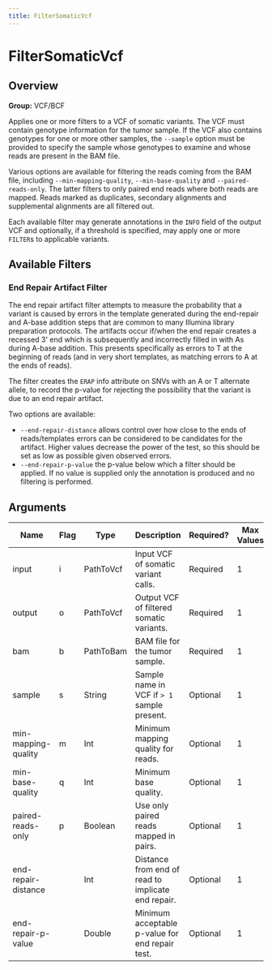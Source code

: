 ```yaml
---
title: FilterSomaticVcf
---
```


# FilterSomaticVcf

## Overview
**Group:** VCF/BCF

Applies one or more filters to a VCF of somatic variants. The VCF must contain genotype information
for the tumor sample.  If the VCF also contains genotypes for one or more other samples, the
`--sample` option must be provided to specify the sample whose genotypes to examine and whose reads
are present in the BAM file.

Various options are available for filtering the reads coming from the BAM file, including
`--min-mapping-quality`, `--min-base-quality` and `--paired-reads-only`.  The latter filters to only
paired end reads where both reads are mapped.  Reads marked as duplicates, secondary alignments
and supplemental alignments are all filtered out.

Each available filter may generate annotations in the `INFO` field of the output VCF and optionally,
if a threshold is specified, may apply one or more `FILTER`s to applicable variants.

## Available Filters

### End Repair Artifact Filter

The end repair artifact filter attempts to measure the probability that a variant is caused by
errors in the template generated during the end-repair and A-base addition steps that are common
to many Illumina library preparation protocols.  The artifacts occur if/when the end repair creates
a recessed 3' end which is subsequently and incorrectly filled in with As during A-base addition.
This presents specifically as errors to T at the beginning of reads (and in very short templates,
as matching errors to A at the ends of reads).

The filter creates the `ERAP` info attribute on SNVs with an A or T alternate allele, to record
the p-value for rejecting the possibility that the variant is due to an end repair artifact.

Two options are available:

* `--end-repair-distance`  allows control over how close to the ends of reads/templates errors can be
                           considered to be candidates for the artifact. Higher values decrease the
                           power of the test, so this should be set as low as possible given observed
                           errors.
* `--end-repair-p-value`   the p-value below which a filter should be applied. If no value is supplied
                           only the annotation is produced and no filtering is performed.

## Arguments

|Name|Flag|Type|Description|Required?|Max Values|Default Value(s)|
|----|----|----|-----------|---------|----------|----------------|
|input|i|PathToVcf|Input VCF of somatic variant calls.|Required|1||
|output|o|PathToVcf|Output VCF of filtered somatic variants.|Required|1||
|bam|b|PathToBam|BAM file for the tumor sample.|Required|1||
|sample|s|String|Sample name in VCF if `> 1` sample present.|Optional|1||
|min-mapping-quality|m|Int|Minimum mapping quality for reads.|Optional|1|30|
|min-base-quality|q|Int|Minimum base quality.|Optional|1|20|
|paired-reads-only|p|Boolean|Use only paired reads mapped in pairs.|Optional|1|false|
|end-repair-distance||Int|Distance from end of read to implicate end repair.|Optional|1|2|
|end-repair-p-value||Double|Minimum acceptable p-value for end repair test.|Optional|1||

